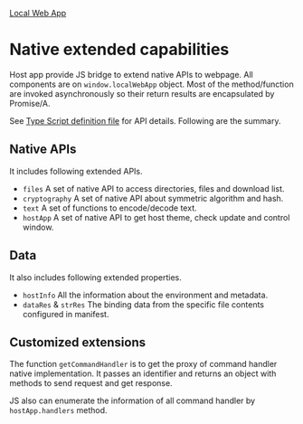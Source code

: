 [Local Web App](../localwebapp)

# Native extended capabilities

Host app provide JS bridge to extend native APIs to webpage. All components are on `window.localWebApp` object. Most of the method/function are invoked asynchronously so their return results are encapsulated by Promise/A.

See [Type Script definition file](https://raw.githubusercontent.com/nuscien/winkit/main/FileBrowser/src/localWebApp.d.ts) for API details. Following are the summary.

## Native APIs

It includes following extended APIs.

- `files` A set of native API to access directories, files and download list.
- `cryptography` A set of native API about symmetric algorithm and hash.
- `text` A set of functions to encode/decode text.
- `hostApp` A set of native API to get host theme, check update and control window.

## Data

It also includes following extended properties.

- `hostInfo` All the information about the environment and metadata.
- `dataRes` & `strRes` The binding data from the specific file contents configured in manifest.

## Customized extensions

The function `getCommandHandler` is to get the proxy of command handler native implementation. It passes an identifier and returns an object with methods to send request and get response.

JS also can enumerate the information of all command handler by `hostApp.handlers` method.
